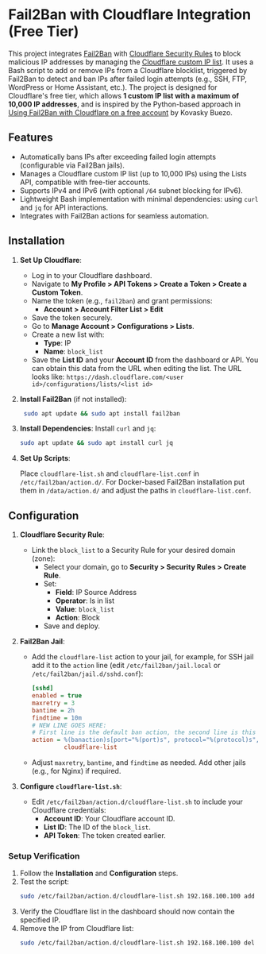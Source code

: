 # Fail2Ban with Cloudflare Integration (Free Tier)

This project integrates [Fail2Ban](https://www.fail2ban.org/) with [Cloudflare Security Rules](https://developers.cloudflare.com/security/rules/) to block malicious IP addresses by managing the [Cloudflare custom IP list](https://developers.cloudflare.com/waf/tools/lists/custom-lists/#ip-lists). 
It uses a Bash script to add or remove IPs from a Cloudflare blocklist, triggered by Fail2Ban to detect and ban IPs after failed login attempts (e.g., SSH, FTP, WordPress or Home Assistant, etc.).
The project is designed for Cloudflare's free tier, which allows **1 custom IP list with a maximum of 10,000 IP addresses**, and is inspired by the Python-based approach in [Using Fail2Ban with Cloudflare on a free account](https://kovasky.me/blogs/cloudflare_fail2ban/) by Kovasky Buezo.

## Features
- Automatically bans IPs after exceeding failed login attempts (configurable via Fail2Ban jails).
- Manages a Cloudflare custom IP list (up to 10,000 IPs) using the Lists API, compatible with free-tier accounts.
- Supports IPv4 and IPv6 (with optional `/64` subnet blocking for IPv6).
- Lightweight Bash implementation with minimal dependencies: using `curl` and `jq` for API interactions.
- Integrates with Fail2Ban actions for seamless automation.

## Installation
1. **Set Up Cloudflare**:
   - Log in to your Cloudflare dashboard.
   - Navigate to **My Profile > API Tokens > Create a Token > Create a Custom Token**.
   - Name the token (e.g., `fail2ban`) and grant permissions:
     - **Account > Account Filter List > Edit**
   - Save the token securely.
   - Go to **Manage Account > Configurations > Lists**.
   - Create a new list with:
     - **Type**: IP
     - **Name**: `block_list`
   - Save the **List ID** and your **Account ID** from the dashboard or API. You can obtain this data from the URL when editing the list. The URL looks like: `https://dash.cloudflare.com/<user id>/configurations/lists/<list id>`

2. **Install Fail2Ban** (if not installed):
    ```bash
     sudo apt update && sudo apt install fail2ban
     ```

3. **Install Dependencies**:
   Install `curl` and `jq`:
     ```bash
     sudo apt update && sudo apt install curl jq
     ```
     
4. **Set Up Scripts**:
   
   Place `cloudflare-list.sh` and `cloudflare-list.conf` in `/etc/fail2ban/action.d/`.
   For Docker-based Fail2Ban installation put them in `/data/action.d/` and adjust the paths in `cloudflare-list.conf`.

## Configuration
1. **Cloudflare Security Rule**:
   - Link the `block_list` to a Security Rule for your desired domain (zone):
     - Select your domain, go to **Security > Security Rules > Create Rule**.
     - Set:
       - **Field**: IP Source Address
       - **Operator**: Is in list
       - **Value**: `block_list`
       - **Action**: Block
     - Save and deploy.

2. **Fail2Ban Jail**:
   - Add the `cloudflare-list` action to your jail, for example, for SSH jail add it to the `action` line (edit `/etc/fail2ban/jail.local` or `/etc/fail2ban/jail.d/sshd.conf`):
     ```ini
     [sshd]
     enabled = true
     maxretry = 3
     bantime = 2h
     findtime = 10m
     # NEW LINE GOES HERE:
     # First line is the default ban action, the second line is this Cloudflare list action
     action = %(banaction)s[port="%(port)s", protocol="%(protocol)s", chain="%(chain)s"]
              cloudflare-list
     ```
   - Adjust `maxretry`, `bantime`, and `findtime` as needed. Add other jails (e.g., for Nginx) if required.

4. **Configure `cloudflare-list.sh`**:
   - Edit `/etc/fail2ban/action.d/cloudflare-list.sh` to include your Cloudflare credentials:
     - **Account ID**: Your Cloudflare account ID.
     - **List ID**: The ID of the `block_list`.
     - **API Token**: The token created earlier.

### **Setup Verification**
1. Follow the **Installation** and **Configuration** steps.
2. Test the script:
   ```bash
   sudo /etc/fail2ban/action.d/cloudflare-list.sh 192.168.100.100 add
   ```
3. Verify the Cloudflare list in the dashboard should now contain the specified IP.
5. Remove the IP from Cloudflare list:
   ```bash
   sudo /etc/fail2ban/action.d/cloudflare-list.sh 192.168.100.100 del
   ```
